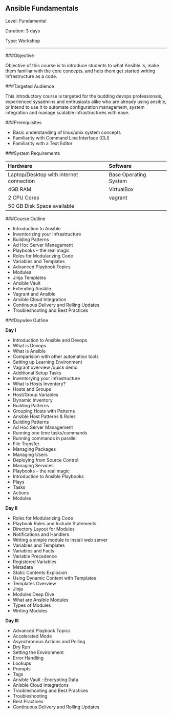 
Ansible Fundamentals
---------------------

Level: Fundamental  

Duration: 3 days

Type: Workshop

---------------

###Objective

Objective of this course is to introduce students to what Ansible is, make them familiar with the core concepts, and help them get started writing Infrastructure as a code. 

###Targeted Audience

This introductory course is targeted for the budding devops professionals, experienced sysadmins and enthusiasts alike  who  are already using ansible, or intend to use it to automate configuration management, system integration and manage scalable infrastructures with ease. 

###Prerequisites

* Basic understanding of linux/unix system concepts
* Familiarity with Command Line Interface (CLI)
* Familiarity with a Text Editor

###System Requirements

| Hardware | Software |
| :---------- | :----------- |
| Laptop/Desktop with internet connection | Base Operating System |
|  4GB RAM |  VirtualBox | 
| 2 CPU Cores | vagrant |
| 50 GB Disk Space available |

###Course Outline 

* Introduction to Ansible	
* Inventorizing your Infrastructure
* Building Patterns
* Ad Hoc Server Management 
* Playbooks – the real magic
* Roles for Modularizing Code
* Variables and Templates
* Advanced Playbook Topics 
* Modules
* Jinja Templates
* Ansible Vault
* Extending Ansible 
* Vagrant and Ansible
* Ansible Cloud Integration
* Continuous Delivery and Rolling Updates
* Troubleshooting and Best Practices


###Daywise Outline

**Day I**

* Introduction to Ansible and Devops
* What is Devops
* What is Ansible
* Comparision with other automation tools
* Setting up Learning Environment
* Vagrant overview /quick demo 
* Additional Setup Tasks
* Inventorying your Infrastructure
* What is Hosts Inventory?
* Hosts and Groups
* Host/Group Variables
* Dynamic Inventory
*  Building Patterns
* Grouping Hosts with Patterns
* Ansible Host Patterns & Roles
* Building Patterns
* Ad Hoc Server Management
* Running one time tasks/commands 
* Running commands in parallel 
* File Transfer
* Managing Packages
* Managing Users
* Deploying from Source Control
* Managing Services
* Playbooks – the real magic
* Introduction to Ansible Playbooks
* Plays
* Tasks
* Actions
* Modules
	
**Day II**

* Roles for Modularizing Code
* Playbook Roles and Include Statements
* Directory Layout for Modules
* Notifications and Handlers
* Writing a simple module to install web server
* Variables and Templates
* Variables and Facts
* Variable Precedence
* Registered Variables
* Metadata
* Static Contents Explosion
* Using Dynamic Content with Templates
* Templates Overview
* Jinja
*  Modules Deep Dive
* What are Ansible Modules
* Types of Modules
* Writing Modules
	
**Day III**

* Advanced Playbook Topics
* Accelerated Mode
* Asynchronous Actions and Polling
* Dry Run
* Setting the Environment
* Error Handling
* Lookups
* Prompts
* Tags
* Ansible Vault : Encrypting Data 
* Anisble Cloud Integrations 
* Troubleshooting and Best Practices
* Troubleshooting
* Best Practices
* Continuous Delivery and Rolling Updates





